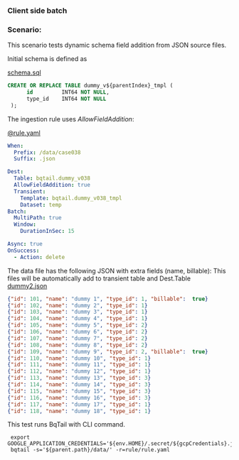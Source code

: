### Client side batch 

### Scenario:

This scenario tests dynamic schema field addition from JSON source files.

Initial schema is defined as

[schema.sql](bqtail/schema.sql)
```sql
CREATE OR REPLACE TABLE dummy_v${parentIndex}_tmpl (
      id         INT64 NOT NULL,
      type_id    INT64 NOT NULL
 );
```

The ingestion rule uses *AllowFieldAddition*: 

[@rule.yaml](rule/rule.yaml)
```yaml
When:
  Prefix: /data/case038
  Suffix: .json

Dest:
  Table: bqtail.dummy_v038
  AllowFieldAddition: true
  Transient:
    Template: bqtail.dummy_v038_tmpl
    Dataset: temp
Batch:
  MultiPath: true
  Window:
    DurationInSec: 15

Async: true
OnSuccess:
  - Action: delete

```

The data file has the following JSON with extra fields (name, billable):
This files will be automatically add to transient table and Dest.Table
[dummy2.json](data/trigger/path2/dummy2.json)
```json
{"id": 101, "name": "dummy 1", "type_id": 1, "billable":  true}
{"id": 102, "name": "dummy 2", "type_id": 1}
{"id": 103, "name": "dummy 3", "type_id": 1}
{"id": 104, "name": "dummy 4", "type_id": 1}
{"id": 105, "name": "dummy 5", "type_id": 2}
{"id": 106, "name": "dummy 6", "type_id": 2}
{"id": 107, "name": "dummy 7", "type_id": 2}
{"id": 108, "name": "dummy 8", "type_id": 2}
{"id": 109, "name": "dummy 9", "type_id": 2, "billable":  true}
{"id": 110, "name": "dummy 10", "type_id": 1}
{"id": 111, "name": "dummy 11", "type_id": 1}
{"id": 112, "name": "dummy 12", "type_id": 1}
{"id": 113, "name": "dummy 13", "type_id": 3}
{"id": 114, "name": "dummy 14", "type_id": 3}
{"id": 115, "name": "dummy 15", "type_id": 3}
{"id": 116, "name": "dummy 16", "type_id": 3}
{"id": 117, "name": "dummy 17", "type_id": 1}
{"id": 118, "name": "dummy 18", "type_id": 1}
```

This test runs BqTail with CLI command.

```
 export GOOGLE_APPLICATION_CREDENTIALS='${env.HOME}/.secret/${gcpCredentials}.json'
 bqtail -s='${parent.path}/data/' -r=rule/rule.yaml 
```

